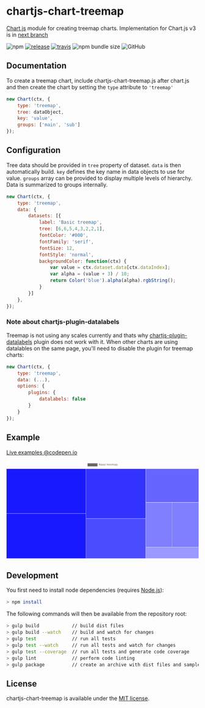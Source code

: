 # chartjs-chart-treemap

[Chart.js](https://www.chartjs.org/) module for creating treemap charts. Implementation for Chart.js v3 is in [next branch](https://github.com/kurkle/chartjs-chart-treemap/tree/next)

![npm](https://img.shields.io/npm/v/chartjs-chart-treemap.svg) [![release](https://img.shields.io/github/release/kurkle/chartjs-chart-treemap.svg?style=flat-square)](https://github.com/kurkle/chartjs-chart-treemap/releases/latest) [![travis](https://img.shields.io/travis/kurkle/chartjs-chart-treemap.svg?style=flat-square&maxAge=60)](https://travis-ci.org/kurkle/chartjs-chart-treemap) ![npm bundle size](https://img.shields.io/bundlephobia/min/chartjs-chart-treemap.svg) ![GitHub](https://img.shields.io/github/license/kurkle/chartjs-chart-treemap.svg)

## Documentation

To create a treemap chart, include chartjs-chart-treemap.js after chart.js and then create the chart by setting the `type` attribute to `'treemap'`

```js
new Chart(ctx, {
    type: 'treemap',
    tree: dataObject,
    key: 'value',
    groups: ['main', 'sub']
});
```

## Configuration

Tree data should be provided in `tree` property of dataset. `data` is then automatically build. `key` defines the key name in data objects to use for value. `groups` array can be provided to display multiple levels of hierarchy.
Data is summarized to groups internally.

```js
new Chart(ctx, {
    type: 'treemap',
    data: {
        datasets: [{
            label: 'Basic treemap',
            tree: [6,6,5,4,3,2,2,1],
            fontColor: '#000',
            fontFamily: 'serif',
            fontSize: 12,
            fontStyle: 'normal',
            backgroundColor: function(ctx) {
                var value = ctx.dataset.data[ctx.dataIndex];
                var alpha = (value + 3) / 10;
                return Color('blue').alpha(alpha).rgbString();
            }
        }]
    },
});
```

### Note about chartjs-plugin-datalabels

Treemap is not using any scales currently and thats why [chartjs-plugin-datalabels](https://chartjs-plugin-datalabels.netlify.app/) plugin does not work with it.
When other charts are using datalables on the same page, you'll need to disable the plugin for treemap charts:

```js
new Chart(ctx, {
    type: 'treemap',
    data: (...),
    options: {
        plugins: {
            datalabels: false
        }
    }
});
```

## Example

[Live examples @codepen.io](https://codepen.io/kurkle/full/JqbzgQ)

![TreeMap Example Image](treemap.png)

## Development

You first need to install node dependencies  (requires [Node.js](https://nodejs.org/)):

```bash
> npm install
```

The following commands will then be available from the repository root:

```bash
> gulp build            // build dist files
> gulp build --watch    // build and watch for changes
> gulp test             // run all tests
> gulp test --watch     // run all tests and watch for changes
> gulp test --coverage  // run all tests and generate code coverage
> gulp lint             // perform code linting
> gulp package          // create an archive with dist files and samples
```

## License

chartjs-chart-treemap is available under the [MIT license](https://opensource.org/licenses/MIT).